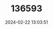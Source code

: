 ---
title: "136593"
category: "Rousettus linduensis"
draft: false
date: 2024-02-22 13:03:51
languages:
  English: ["Linduan Rousette"]
---